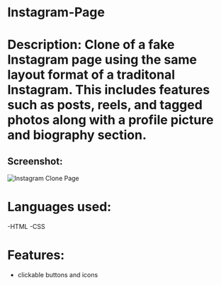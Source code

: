 # Instagram-Page

# Description: Clone of a fake Instagram page using the same layout format of a traditonal Instagram. This includes features such as posts, reels, and tagged photos along with a profile picture and biography section. 

## Screenshot:
![Instagram Clone Page]()

# Languages used: 
-HTML
-CSS

# Features: 
- clickable buttons and icons
